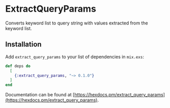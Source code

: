 # ExtractQueryParams

Converts keyword list to query string with values extracted from the keyword list.

## Installation

Add `extract_query_params` to your list of dependencies in `mix.exs`:

```elixir
def deps do
  [
    {:extract_query_params, "~> 0.1.0"}
  ]
end
```

Documentation can be found at [https://hexdocs.pm/extract_query_params](https://hexdocs.pm/extract_query_params).
